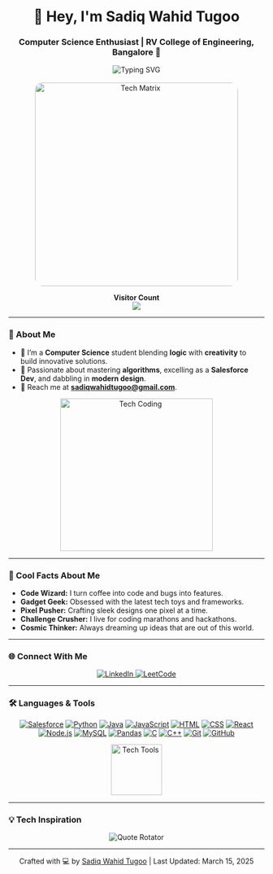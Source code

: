 <div align="center">
  <h1>👋 Hey, I'm Sadiq Wahid Tugoo</h1>
  <h3>Computer Science Enthusiast | RV College of Engineering, Bangalore 🌟</h3>
  <img src="https://readme-typing-svg.herokuapp.com?font=Orbitron&size=24&duration=3000&pause=500&color=00FFBB¢er=true&vCenter=true&width=500&lines=Creative+Coder;Salesforce+Dev;Design+Rookie" alt="Typing SVG" />
</div>

<br>

<div align="center">
  <img src="https://raw.githubusercontent.com/devicons/devicon/master/icons/matrix/matrix-original.gif" alt="Tech Matrix" width="400px" style="border-radius: 15px;" />
  <p><b>Visitor Count</b> <br> <img src="https://profile-counter.glitch.me/SadiqWahidTugoo/count.svg" /></p>
</div>

---

### 🌌 About Me
- 🌱 I’m a **Computer Science** student blending **logic** with **creativity** to build innovative solutions.
- 🚀 Passionate about mastering **algorithms**, excelling as a **Salesforce Dev**, and dabbling in **modern design**.
- 📩 Reach me at **sadiqwahidtugoo@gmail.com**.

<div align="center">
  <img src="https://raw.githubusercontent.com/ABSphreak/ABSphreak/master/gifs/coding.gif" alt="Tech Coding" width="300px" />
</div>

---

### 🌟 Cool Facts About Me
- **Code Wizard:** I turn coffee into code and bugs into features.  
- **Gadget Geek:** Obsessed with the latest tech toys and frameworks.  
- **Pixel Pusher:** Crafting sleek designs one pixel at a time.  
- **Challenge Crusher:** I live for coding marathons and hackathons.  
- **Cosmic Thinker:** Always dreaming up ideas that are out of this world.

---

### 🌐 Connect With Me
<p align="center">
  <a href="https://linkedin.com/in/sadiq-wahid-9a9901228" target="_blank">
    <img src="https://img.shields.io/badge/LinkedIn-0A66C2?style=for-the-badge&logo=linkedin&logoColor=white" alt="LinkedIn" />
  </a>  
  <a href="https://leetcode.com/u/sadiq_wahid/" target="_blank">
    <img src="https://img.shields.io/badge/LeetCode-FFA116?style=for-the-badge&logo=leetcode&logoColor=white" alt="LeetCode" />
  </a>
</p>

---

### 🛠️ Languages & Tools
<p align="center">
  <a href="https://www.salesforce.com" target="_blank"><img src="https://skillicons.dev/icons?i=salesforce" alt="Salesforce" title="Salesforce - My core expertise" /></a>
  <a href="https://www.python.org" target="_blank"><img src="https://skillicons.dev/icons?i=python" alt="Python" title="Python - Versatile scripting" /></a>
  <a href="https://www.java.com" target="_blank"><img src="https://skillicons.dev/icons?i=java" alt="Java" title="Java - Robust programming" /></a>
  <a href="https://developer.mozilla.org/en-US/docs/Web/JavaScript" target="_blank"><img src="https://skillicons.dev/icons?i=js" alt="JavaScript" title="JavaScript - Web dynamism" /></a>
  <a href="https://www.w3.org/html/" target="_blank"><img src="https://skillicons.dev/icons?i=html" alt="HTML" title="HTML - Web structure" /></a>
  <a href="https://www.w3schools.com/css/" target="_blank"><img src="https://skillicons.dev/icons?i=css" alt="CSS" title="CSS - Styling magic" /></a>
  <a href="https://reactjs.org" target="_blank"><img src="https://skillicons.dev/icons?i=react" alt="React" title="React - Frontend power" /></a>
  <a href="https://nodejs.org" target="_blank"><img src="https://skillicons.dev/icons?i=nodejs" alt="Node.js" title="Node.js - Backend runtime" /></a>
  <a href="https://www.mysql.com" target="_blank"><img src="https://skillicons.dev/icons?i=mysql" alt="MySQL" title="MySQL - Database management" /></a>
  <a href="https://pandas.pydata.org" target="_blank"><img src="https://skillicons.dev/icons?i=pandas" alt="Pandas" title="Pandas - Data analysis" /></a>
  <a href="https://www.cprogramming.com" target="_blank"><img src="https://skillicons.dev/icons?i=c" alt="C" title="C - Low-level mastery" /></a>
  <a href="https://www.w3schools.com/cpp/" target="_blank"><img src="https://skillicons.dev/icons?i=cpp" alt="C++" title="C++ - Performance coding" /></a>
  <a href="https://git-scm.com" target="_blank"><img src="https://skillicons.dev/icons?i=git" alt="Git" title="Git - Version control" /></a>
  <a href="https://github.com" target="_blank"><img src="https://skillicons.dev/icons?i=github" alt="GitHub" title="GitHub - Collaboration hub" /></a>
</p>

<div align="center">
  <img src="https://raw.githubusercontent.com/Tarikul-Islam-Anik/Animated-Fluent-Emojis/master/Emojis/Objects/Gear.png" alt="Tech Tools" width="100px" />
</div>

---

### 💡 Tech Inspiration
<div align="center">
  <img src="https://readme-typing-svg.herokuapp.com?font=Roboto+Mono&size=16&duration=4000&color=FF007A¢er=true&vCenter=true&width=600&lines=Code+is+poetry.;Innovation+drives+progress.;Build+what+matters." alt="Quote Rotator" />
</div>

---


<p align="center">Crafted with 💻 by <a href="https://github.com/SadiqWahidTugoo">Sadiq Wahid Tugoo</a> | Last Updated: March 15, 2025</p>
